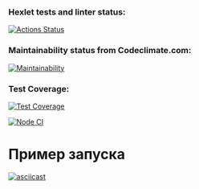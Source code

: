 ### Hexlet tests and linter status:
[![Actions Status](https://github.com/GPWD/frontend-project-46/actions/workflows/hexlet-check.yml/badge.svg)](https://github.com/GPWD/frontend-project-46/actions)

### Maintainability status from Codeclimate.com:
[![Maintainability](https://api.codeclimate.com/v1/badges/a251e1edf1644160da3a/maintainability)](https://codeclimate.com/github/GPWD/frontend-project46/maintainability)

### Test Coverage:
[![Test Coverage](https://api.codeclimate.com/v1/badges/a251e1edf1644160da3a/test_coverage)](https://codeclimate.com/github/GPWD/frontend-project46/test_coverage)

[![Node CI](https://github.com/GPWD/frontend-project46/actions/workflows/nodejs.yml/badge.svg)](https://github.com/GPWD/frontend-project46/actions)

# Пример запуска
[![asciicast](https://asciinema.org/a/u110FMaDNFdovC8SlPhgy21Ls.svg)](https://asciinema.org/a/u110FMaDNFdovC8SlPhgy21Ls)